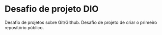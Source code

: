 # Desafio de projeto DIO
Desafio de projetos sobre Git/Github.
Desafio de projeto de criar o primeiro repositório público. 
